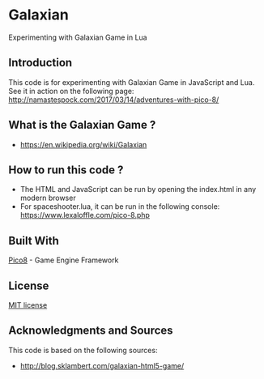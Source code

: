 # Galaxian
Experimenting with Galaxian Game in Lua

## Introduction
This code is for experimenting with Galaxian Game in JavaScript and Lua. See it in action on the following page:
http://namastespock.com/2017/03/14/adventures-with-pico-8/

## What is the Galaxian Game ?
* https://en.wikipedia.org/wiki/Galaxian

## How to run this code ?
* The HTML and JavaScript can be run by opening the index.html in any modern browser
* For spaceshooter.lua, it can be run in the following console: https://www.lexaloffle.com/pico-8.php

## Built With
[Pico8](https://www.lexaloffle.com/pico-8.php) - Game Engine Framework

## License
[MIT license](license.md)

## Acknowledgments and Sources
This code is based on the following sources:

* http://blog.sklambert.com/galaxian-html5-game/

